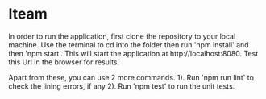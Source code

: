 # Iteam

In order to run the application, first clone the repository to your local machine. Use the terminal to cd into the folder then run 'npm install' and then 'npm start'. This will start the application at http://localhost:8080. Test this Url in the browser for results.

Apart from these, you can use 2 more commands.
1). Run 'npm run lint' to check the lining errors, if any
2). Run 'npm test' to run the unit tests. 
